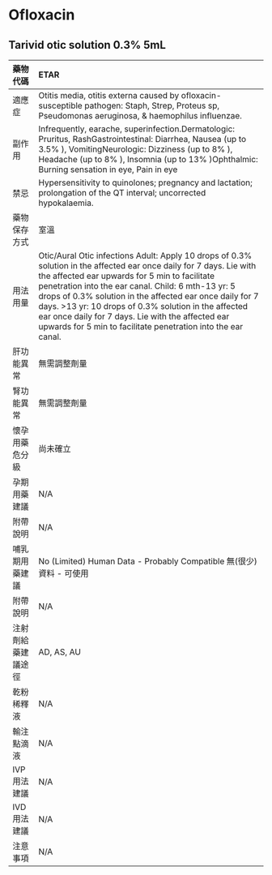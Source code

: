 # Ofloxacin

## Tarivid otic solution 0.3% 5mL

| 藥物代碼           | ETAR                                                                                                                                                                                                                                                                                                                                                                                                                                                                  |
|:-------------------|:----------------------------------------------------------------------------------------------------------------------------------------------------------------------------------------------------------------------------------------------------------------------------------------------------------------------------------------------------------------------------------------------------------------------------------------------------------------------|
| 適應症             | Otitis media, otitis externa caused by ofloxacin-susceptible pathogen: Staph, Strep, Proteus sp, Pseudomonas aeruginosa, & haemophilus influenzae.                                                                                                                                                                                                                                                                                                                    |
| 副作用             | Infrequently, earache, superinfection.Dermatologic: Pruritus, RashGastrointestinal: Diarrhea, Nausea (up to 3.5% ), VomitingNeurologic: Dizziness (up to 8% ), Headache (up to 8% ), Insomnia (up to 13% )Ophthalmic: Burning sensation in eye, Pain in eye                                                                                                                                                                                                           |
| 禁忌               | Hypersensitivity to quinolones; pregnancy and lactation; prolongation of the QT interval; uncorrected hypokalaemia.                                                                                                                                                                                                                                                                                                                                                   |
| 藥物保存方式       | 室溫                                                                                                                                                                                                                                                                                                                                                                                                                                                                  |
| 用法用量           | Otic/Aural Otic infections Adult: Apply 10 drops of 0.3% solution in the affected ear once daily for 7 days. Lie with the affected ear upwards for 5 min to facilitate penetration into the ear canal. Child: 6 mth-13 yr: 5 drops of 0.3% solution in the affected ear once daily for 7 days. >13 yr: 10 drops of 0.3% solution in the affected ear once daily for 7 days. Lie with the affected ear upwards for 5 min to facilitate penetration into the ear canal. |
| 肝功能異常         | 無需調整劑量                                                                                                                                                                                                                                                                                                                                                                                                                                                          |
| 腎功能異常         | 無需調整劑量                                                                                                                                                                                                                                                                                                                                                                                                                                                          |
| 懷孕用藥危分級     | 尚未確立                                                                                                                                                                                                                                                                                                                                                                                                                                                              |
| 孕期用藥建議       | N/A                                                                                                                                                                                                                                                                                                                                                                                                                                                                   |
| 附帶說明           | N/A                                                                                                                                                                                                                                                                                                                                                                                                                                                                   |
| 哺乳期用藥建議     | No (Limited) Human Data - Probably Compatible 無(很少)資料 - 可使用                                                                                                                                                                                                                                                                                                                                                                                                   |
| 附帶說明           | N/A                                                                                                                                                                                                                                                                                                                                                                                                                                                                   |
| 注射劑給藥建議途徑 | AD, AS, AU                                                                                                                                                                                                                                                                                                                                                                                                                                                            |
| 乾粉稀釋液         | N/A                                                                                                                                                                                                                                                                                                                                                                                                                                                                   |
| 輸注點滴液         | N/A                                                                                                                                                                                                                                                                                                                                                                                                                                                                   |
| IVP 用法建議       | N/A                                                                                                                                                                                                                                                                                                                                                                                                                                                                   |
| IVD 用法建議       | N/A                                                                                                                                                                                                                                                                                                                                                                                                                                                                   |
| 注意事項           | N/A                                                                                                                                                                                                                                                                                                                                                                                                                                                                   |


